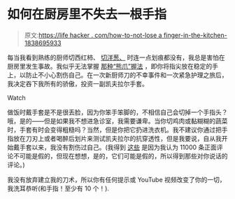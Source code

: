 # 如何在厨房里不失去一根手指

> 原文:[https://life hacker . com/how-to-not-lose a finger-in-the-kitchen-1838695933](https://lifehacker.com/how-to-not-lose-a-finger-in-the-kitchen-1838695933)

每当我看到熟练的厨师切西红柿、 [切洋葱、](https://lifehacker.com/chop-an-onion-super-finely-and-keep-your-fingers-intac-1668815506?_ga=2.219183577.1971165680.1570015976-328077970.1570015976) 时连一点划痕都没有，我总是害怕在厨房里发生事故。我似乎无法掌握 [那种“熊爪”握法](https://www.cooksillustrated.com/articles/229-how-to-cut-an-onion) ，即你将指尖放在稳定的手上，以防止不小心割伤自己。在一次新厨师刀的不幸事件和一次紧急护理之旅后，我决定吞下我所有的骄傲，投资一副凯夫拉尔手套。

Watch

做饭时戴手套是不是很丢脸，因为你笨手笨脚的，不相信自己会切掉一个手指头？哦，是的——但是如果我不想进急诊室，我需要谦卑。当你切鸡肉或黏糊糊的蔬菜时，手套有时会变得粗糙吗？当然，但是你把它扔进洗衣机。我不建议你通过把手指放在刀刃上或者喝醉后划片来测试凯夫拉尔的抗穿透性，但是我要说，自从我开始戴手套以来，我没有割伤过自己。(我得到 [这些](https://www.amazon.com/gp/product/B00W5DMX3C/ref=ppx_yo_dt_b_search_asin_title?asc_campaign=InlineText&asc_refurl=https://lifehacker.com/how-to-not-lose-a-finger-in-the-kitchen-1838695933&asc_source=&ie=UTF8&psc=1&tag=kinjalifehackerlink-20) 是因为我认为 11000 条正面评论不可能是假的，但现在想想，是的，它们可能是假的，所以得到那些对你说话的评论。)

我没有放弃建立我的刀术，所以你有任何提示或 YouTube 视频改变了你的一切，我洗耳恭听(和手指！至少有 10 个！).